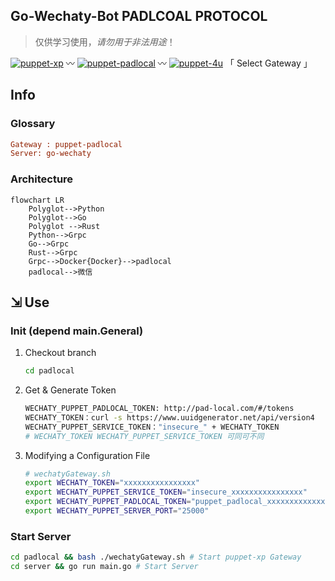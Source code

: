 ## Go-Wechaty-Bot PADLCOAL PROTOCOL

> 仅供学习使用，*请勿用于非法用途*！

[1]: https://img.shields.io/badge/puppet-xp-blue
[2]: https://img.shields.io/badge/puppet-padlocal-blue
[3]: https://img.shields.io/badge/puppet-4u-blue
[5]: https://github.com/XRSec/gobot/tree/xp
[6]: https://github.com/XRSec/gobot/tree/padlocal
[7]: https://github.com/XRSec/gobot/tree/4u

[![puppet-xp][1]][5] 〰️ [![puppet-padlocal][2]][6] 〰️ [![puppet-4u][3]][7] 「 Select Gateway 」

## Info

### Glossary

```ini
Gateway : puppet-padlocal
Server: go-wechaty
```

### Architecture

```mermaid
flowchart LR
    Polyglot-->Python
    Polyglot-->Go
    Polyglot -->Rust
    Python-->Grpc
    Go-->Grpc
    Rust-->Grpc
    Grpc-->Docker{Docker}-->padlocal
    padlocal-->微信
```

## ⇲ Use

### Init (depend main.General)

1. Checkout branch

   ```bash
   cd padlocal
   ```

2. Get & Generate Token

   ```bash
   WECHATY_PUPPET_PADLOCAL_TOKEN: http://pad-local.com/#/tokens
   WECHATY_TOKEN：curl -s https://www.uuidgenerator.net/api/version4
   WECHATY_PUPPET_SERVICE_TOKEN："insecure_" + WECHATY_TOKEN
   # WECHATY_TOKEN WECHATY_PUPPET_SERVICE_TOKEN 可同可不同
   ```

3. Modifying a Configuration File

   ```bash
   # wechatyGateway.sh
   export WECHATY_TOKEN="xxxxxxxxxxxxxxxx"
   export WECHATY_PUPPET_SERVICE_TOKEN="insecure_xxxxxxxxxxxxxxxx"
   export WECHATY_PUPPET_PADLOCAL_TOKEN="puppet_padlocal_xxxxxxxxxxxxxxxx"
   export WECHATY_PUPPET_SERVER_PORT="25000"
   ```

<!-- 4. Install the Packages

   ```bash
   # node-v16
   npm install -g wechaty-puppet-padlocal
   # npm --registry https://registry.npm.taobao.org install -g wechaty-puppet-padlocal
   ``` -->

### Start Server

```bash
cd padlocal && bash ./wechatyGateway.sh # Start puppet-xp Gateway
cd server && go run main.go # Start Server
```
